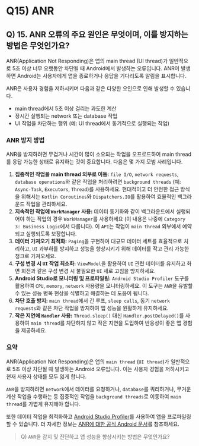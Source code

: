 # Q15) ANR

## Q) 15. ANR 오류의 주요 원인은 무엇이며, 이를 방지하는 방법은 무엇인가요?

ANR(Application Not Responding)은 앱의 main thread (UI thread)가 일반적으로 5초 이상 너무 오랫동안 차단될 때 Android에서 발생하는 오류입니다.
ANR이 발생하면 Android는 사용자에게 앱을 종료하거나 응답을 기다리도록 알림을 표시합니다.

ANR은 사용자 경험을 저하시키며 다음과 같은 다양한 요인으로 인해 발생할 수 있습니다.

* main thread에서 5초 이상 걸리는 과도한 계산 
* 장시간 실행되는 network 또는 database 작업 
* UI 작업을 차단하는 행위 (예: UI thread에서 동기적으로 실행되는 작업)

### ANR 방지 방법

ANR을 방지하려면 무겁거나 시간이 많이 소요되는 작업을 오프로드하여 main thread를 응답 가능한 상태로 유지하는 것이 중요합니다. 다음은 몇 가지 모범 사례입니다.

1. **집중적인 작업을 main thread 외부로 이동:** `file I/O`, `network requests`, `database operations`와 같은 작업을 처리하려면 `background threads` (예: `Async-Task`, `Executors`, `Thread`)를 사용하세요. 현대적이고 더 안전한 접근 방식을 위해서는 `Kotlin Coroutines`와 `Dispatchers.IO`를 활용하여 효율적인 백그라운드 작업을 관리하세요.
2. **지속적인 작업에 `WorkManager` 사용:** 데이터 동기화와 같이 백그라운드에서 실행되어야 하는 작업의 경우 `WorkManager`를 사용하세요 (이 내용은 나중에 `Category 3: Business Logic`에서 다룹니다). 이 `API`는 작업이 `main thread` 외부에서 예약되고 실행되도록 보장합니다.
3. **데이터 가져오기 최적화:** `Paging`을 구현하여 대규모 데이터 세트를 효율적으로 처리하고, `UI` 과부하를 방지하고 성능을 향상시키기 위해 데이터를 작고 관리 가능한 청크로 가져오세요.
4. **구성 변경 시 `UI` 작업 최소화:** `ViewModel`을 활용하여 `UI` 관련 데이터를 유지하고 화면 회전과 같은 구성 변경 시 불필요한 `UI` 새로 고침을 방지하세요.
5. **Android Studio로 모니터링 및 프로파일링:** `Android Studio Profiler` 도구를 활용하여 `CPU`, `memory`, `network` 사용량을 모니터링하세요. 이 도구는 `ANR`을 유발할 수 있는 성능 병목 현상을 식별하고 해결하는 데 도움이 됩니다.
6. **차단 호출 방지:** `main thread`에서 긴 루프, `sleep calls`, 동기 `network requests`와 같은 차단 작업을 방지하여 앱 성능을 원활하게 유지하세요.
7. **작은 지연에 `Handler` 사용:** `Thread.sleep()` 대신 `Handler.postDelayed()`를 사용하여 `main thread`를 차단하지 않고 작은 지연을 도입하여 반응성이 좋은 앱 경험을 제공하세요.

### 요약

ANR(Application Not Responding)은 앱의 `main thread` (`UI thread`)가 일반적으로 5초 이상 차단될 때 발생하는 Android 오류입니다.
이는 사용자 경험을 저하시키고 현재 사용자 상태를 모두 잃게 합니다.

`ANR`을 방지하려면 `network`에서 데이터를 요청하거나, `database`를 쿼리하거나, 무거운 계산 작업을 수행하는 등 집중적인 작업을 `background threads`로 이동하여 `main thread`를 가볍게 유지해야 합니다.

또한 데이터 작업을 최적화하고 [Android Studio Profiler](https://developer.android.com/studio/profile)를 사용하여 앱을 프로파일링할 수 있습니다.
더 자세한 정보는 [ANR에 대한 공식 Android 문서](https://developer.android.com/topic/performance/vitals/anr)를 참조하세요.

> Q) `ANR`을 감지 및 진단하고 앱 성능을 향상시키는 방법은 무엇인가요?